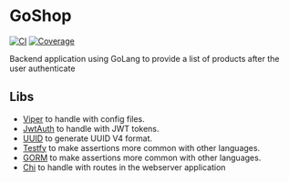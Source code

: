 # GoShop

[![CI](https://github.com/PaoloProdossimoLopes/goshop/workflows/main/badge.svg)](https://github.com/PaoloProdossimoLopes/goshop/actions?query=workflow%3ACI)
[![Coverage](https://img.shields.io/badge/Coverage-84.8%25-brightgreen)](https://github.com/PaoloProdossimoLopes/goshop)

Backend application using GoLang to provide a list of 
products after the user authenticate 

## Libs

- [Viper](github.com/spf13/viper) to handle with config files.
- [JwtAuth](github.com/go-chi/jwtauth) to handle with JWT tokens.
- [UUID](github.com/google/uuid) to generate UUID V4 format.
- [Testfy](github.com/stretchr/testify) to make assertions more common with other languages.
- [GORM](gorm.io/gorm) to make assertions more common with other languages.
- [Chi](github.com/go-chi/chi) to handle with routes in the webserver application
